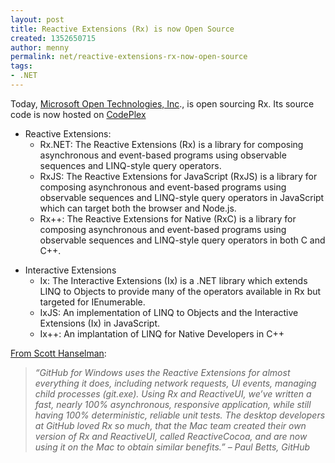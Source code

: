 ```yaml
---
layout: post
title: Reactive Extensions (Rx) is now Open Source
created: 1352650715
author: menny
permalink: net/reactive-extensions-rx-now-open-source
tags:
- .NET
---
```

<p>Today, <a href="http://blogs.msdn.com/b/interoperability/archive/2012/04/12/announcing-one-more-way-microsoft-will-engage-with-the-open-source-and-standards-communities.aspx">Microsoft Open Technologies, Inc</a>., is open sourcing Rx. Its source code is now hosted on <a href="https://rx.codeplex.com/">CodePlex</a></p>
<ul>
<li>Reactive Extensions:
<ul>
<li>Rx.NET: The Reactive Extensions (Rx) is a library for composing asynchronous and event-based programs using observable sequences and LINQ-style query operators.
<li>RxJS: The Reactive Extensions for JavaScript (RxJS) is a library for composing asynchronous and event-based programs using observable sequences and LINQ-style query operators in JavaScript which can target both the browser and Node.js.
<li>Rx++: The Reactive Extensions for Native (RxC) is a library for composing asynchronous and event-based programs using observable sequences and LINQ-style query operators in both C and C++. </li>
</ul>
</li>
</ul>
<ul>
<li>Interactive Extensions
<ul>
<li>Ix: The Interactive Extensions (Ix) is a .NET library which extends LINQ to Objects to provide many of the operators available in Rx but targeted for IEnumerable<T>.
<li>IxJS: An implementation of LINQ to Objects and the Interactive Extensions (Ix) in JavaScript.
<li>Ix++: An implantation of LINQ for Native Developers in C++ </li>
</ul>
</li>
</ul>
<p><a href="http://www.hanselman.com/blog/ReactiveExtensionsRxIsNowOpenSource.aspx" target="_blank">From Scott Hanselman</a>:</p>
<blockquote><p><em>“GitHub for Windows uses the Reactive Extensions for almost everything it does, including network requests, UI events, managing child processes (git.exe). Using Rx and ReactiveUI, we’ve written a fast, nearly 100% asynchronous, responsive application, while still having 100% deterministic, reliable unit tests. The desktop developers at GitHub loved Rx so much, that the Mac team created their own version of Rx and ReactiveUI, called ReactiveCocoa, and are now using it on the Mac to obtain similar benefits.” – Paul Betts, GitHub</em></p>
</blockquote>
